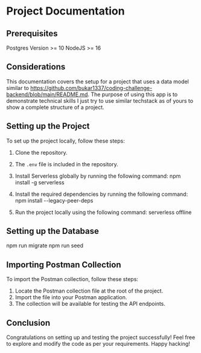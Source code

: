 # Project Documentation
## Prerequisites
Postgres Version >= 10
NodeJS >= 16

## Considerations

This documentation covers the setup for a project that uses a data model similar to https://github.com/bukar1337/coding-challenge-backend/blob/main/README.md. The purpose of using this app is to demonstrate technical skills I just try to use similar techstack as of yours to show a complete structure of a project. 

## Setting up the Project

To set up the project locally, follow these steps:

1. Clone the repository.
2. The `.env` file is included in the repository.
3. Install Serverless globally by running the following command:
npm install -g serverless

4. Install the required dependencies by running the following command:
npm install --legacy-peer-deps

5. Run the project locally using the following command:
serverless offline

## Setting up the Database
npm run migrate
npm run seed

## Importing Postman Collection

To import the Postman collection, follow these steps:

1. Locate the Postman collection file at the root of the project.
2. Import the file into your Postman application.
3. The collection will be available for testing the API endpoints.


## Conclusion

Congratulations on setting up and testing the project successfully! Feel free to explore and modify the code as per your requirements. Happy hacking!


